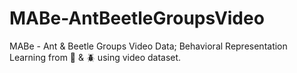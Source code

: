 # MABe-AntBeetleGroupsVideo
MABe - Ant &amp; Beetle Groups Video Data; Behavioral Representation Learning from 🐜 &amp; 🪲 using video dataset.

